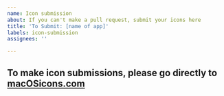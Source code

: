 ```yaml
---
name: Icon submission
about: If you can't make a pull request, submit your icons here
title: 'To Submit: [name of app]'
labels: icon-submission
assignees: ''

---
```


## To make icon submissions, please go directly to [macOSicons.com](https://macosicons.com/)
